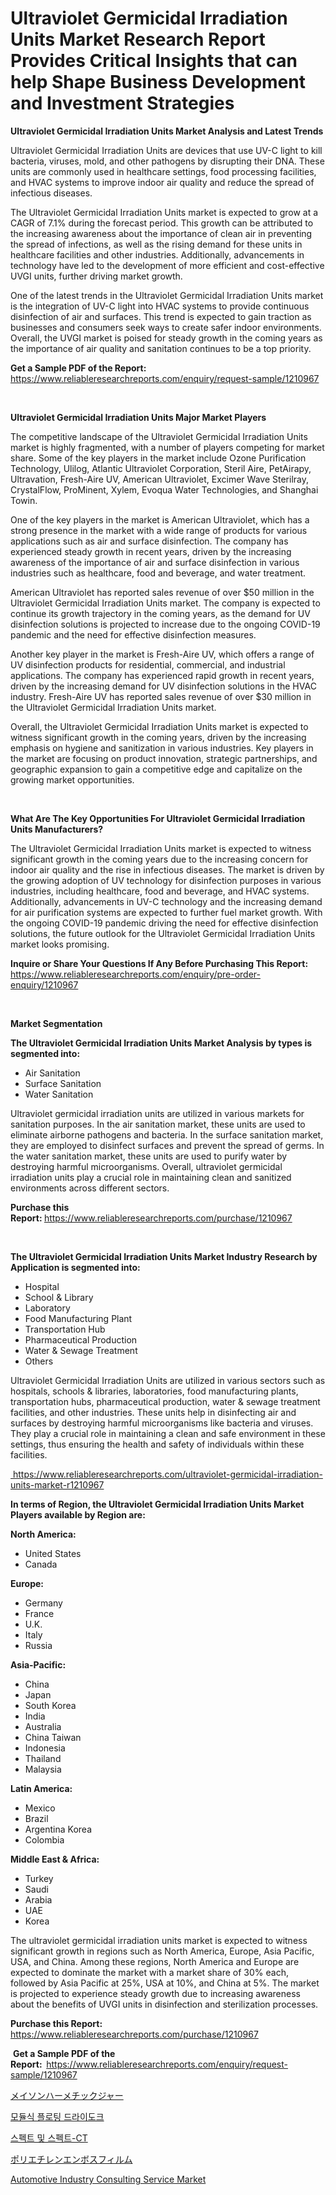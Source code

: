 <p><h1>Ultraviolet Germicidal Irradiation Units Market Research Report Provides Critical Insights that can help Shape Business Development and Investment Strategies</h1></p><p><strong>Ultraviolet Germicidal Irradiation Units Market Analysis and Latest Trends</strong></p>
<p><p>Ultraviolet Germicidal Irradiation Units are devices that use UV-C light to kill bacteria, viruses, mold, and other pathogens by disrupting their DNA. These units are commonly used in healthcare settings, food processing facilities, and HVAC systems to improve indoor air quality and reduce the spread of infectious diseases.</p><p>The Ultraviolet Germicidal Irradiation Units market is expected to grow at a CAGR of 7.1% during the forecast period. This growth can be attributed to the increasing awareness about the importance of clean air in preventing the spread of infections, as well as the rising demand for these units in healthcare facilities and other industries. Additionally, advancements in technology have led to the development of more efficient and cost-effective UVGI units, further driving market growth.</p><p>One of the latest trends in the Ultraviolet Germicidal Irradiation Units market is the integration of UV-C light into HVAC systems to provide continuous disinfection of air and surfaces. This trend is expected to gain traction as businesses and consumers seek ways to create safer indoor environments. Overall, the UVGI market is poised for steady growth in the coming years as the importance of air quality and sanitation continues to be a top priority.</p></p>
<p><strong>Get a Sample PDF of the Report:&nbsp;</strong> <a href="https://www.reliableresearchreports.com/enquiry/request-sample/1210967">https://www.reliableresearchreports.com/enquiry/request-sample/1210967</a></p>
<p>&nbsp;</p>
<p><strong>Ultraviolet Germicidal Irradiation Units Major Market Players</strong></p>
<p><p>The competitive landscape of the Ultraviolet Germicidal Irradiation Units market is highly fragmented, with a number of players competing for market share. Some of the key players in the market include Ozone Purification Technology, Ulilog, Atlantic Ultraviolet Corporation, Steril Aire, PetAirapy, Ultravation, Fresh-Aire UV, American Ultraviolet, Excimer Wave Sterilray, CrystalFlow, ProMinent, Xylem, Evoqua Water Technologies, and Shanghai Towin.</p><p>One of the key players in the market is American Ultraviolet, which has a strong presence in the market with a wide range of products for various applications such as air and surface disinfection. The company has experienced steady growth in recent years, driven by the increasing awareness of the importance of air and surface disinfection in various industries such as healthcare, food and beverage, and water treatment.</p><p>American Ultraviolet has reported sales revenue of over $50 million in the Ultraviolet Germicidal Irradiation Units market. The company is expected to continue its growth trajectory in the coming years, as the demand for UV disinfection solutions is projected to increase due to the ongoing COVID-19 pandemic and the need for effective disinfection measures.</p><p>Another key player in the market is Fresh-Aire UV, which offers a range of UV disinfection products for residential, commercial, and industrial applications. The company has experienced rapid growth in recent years, driven by the increasing demand for UV disinfection solutions in the HVAC industry. Fresh-Aire UV has reported sales revenue of over $30 million in the Ultraviolet Germicidal Irradiation Units market.</p><p>Overall, the Ultraviolet Germicidal Irradiation Units market is expected to witness significant growth in the coming years, driven by the increasing emphasis on hygiene and sanitization in various industries. Key players in the market are focusing on product innovation, strategic partnerships, and geographic expansion to gain a competitive edge and capitalize on the growing market opportunities.</p></p>
<p>&nbsp;</p>
<p><strong>What Are The Key Opportunities For Ultraviolet Germicidal Irradiation Units Manufacturers?</strong></p>
<p><p>The Ultraviolet Germicidal Irradiation Units market is expected to witness significant growth in the coming years due to the increasing concern for indoor air quality and the rise in infectious diseases. The market is driven by the growing adoption of UV technology for disinfection purposes in various industries, including healthcare, food and beverage, and HVAC systems. Additionally, advancements in UV-C technology and the increasing demand for air purification systems are expected to further fuel market growth. With the ongoing COVID-19 pandemic driving the need for effective disinfection solutions, the future outlook for the Ultraviolet Germicidal Irradiation Units market looks promising.</p></p>
<p><strong>Inquire or Share Your Questions If Any Before Purchasing This Report:</strong> <a href="https://www.reliableresearchreports.com/enquiry/pre-order-enquiry/1210967">https://www.reliableresearchreports.com/enquiry/pre-order-enquiry/1210967</a></p>
<p>&nbsp;</p>
<p><strong>Market Segmentation</strong></p>
<p><strong>The Ultraviolet Germicidal Irradiation Units Market Analysis by types is segmented into:</strong></p>
<p><ul><li>Air Sanitation</li><li>Surface Sanitation</li><li>Water Sanitation</li></ul></p>
<p><p>Ultraviolet germicidal irradiation units are utilized in various markets for sanitation purposes. In the air sanitation market, these units are used to eliminate airborne pathogens and bacteria. In the surface sanitation market, they are employed to disinfect surfaces and prevent the spread of germs. In the water sanitation market, these units are used to purify water by destroying harmful microorganisms. Overall, ultraviolet germicidal irradiation units play a crucial role in maintaining clean and sanitized environments across different sectors.</p></p>
<p><strong>Purchase this Report:&nbsp;</strong><a href="https://www.reliableresearchreports.com/purchase/1210967">https://www.reliableresearchreports.com/purchase/1210967</a></p>
<p>&nbsp;</p>
<p><strong>The Ultraviolet Germicidal Irradiation Units Market Industry Research by Application is segmented into:</strong></p>
<p><ul><li>Hospital</li><li>School & Library</li><li>Laboratory</li><li>Food Manufacturing Plant</li><li>Transportation Hub</li><li>Pharmaceutical Production</li><li>Water & Sewage Treatment</li><li>Others</li></ul></p>
<p><p>Ultraviolet Germicidal Irradiation Units are utilized in various sectors such as hospitals, schools & libraries, laboratories, food manufacturing plants, transportation hubs, pharmaceutical production, water & sewage treatment facilities, and other industries. These units help in disinfecting air and surfaces by destroying harmful microorganisms like bacteria and viruses. They play a crucial role in maintaining a clean and safe environment in these settings, thus ensuring the health and safety of individuals within these facilities.</p></p>
<p><a href="https://www.reliableresearchreports.com/ultraviolet-germicidal-irradiation-units-market-r1210967">&nbsp;https://www.reliableresearchreports.com/ultraviolet-germicidal-irradiation-units-market-r1210967</a></p>
<p><strong>In terms of Region, the Ultraviolet Germicidal Irradiation Units Market Players available by Region are:</strong></p>
<p>
    <p> <strong> North America: </strong>
        <ul>
            <li>United States</li>
            <li>Canada</li>
        </ul>
        </p> 
    <p> <strong> Europe: </strong>
        <ul>
            <li>Germany</li>
            <li>France</li>
            <li>U.K.</li>
            <li>Italy</li>
            <li>Russia</li>
        </ul>
        </p> 
    <p> <strong> Asia-Pacific: </strong>
        <ul>
            <li>China</li>
            <li>Japan</li>
            <li>South Korea</li>
            <li>India</li>
            <li>Australia</li>
            <li>China Taiwan</li>
            <li>Indonesia</li>
            <li>Thailand</li>
            <li>Malaysia</li>
        </ul>
        </p> 
    <p> <strong> Latin America: </strong>
        <ul>
            <li>Mexico</li>
            <li>Brazil</li>
            <li>Argentina Korea</li>
            <li>Colombia</li>
        </ul>
        </p> 
    <p> <strong> Middle East & Africa: </strong>
        <ul>
            <li>Turkey</li>
            <li>Saudi</li>
            <li>Arabia</li>
            <li>UAE</li>
            <li>Korea</li>
        </ul>
    </p>
    </p>
<p><p>The ultraviolet germicidal irradiation units market is expected to witness significant growth in regions such as North America, Europe, Asia Pacific, USA, and China. Among these regions, North America and Europe are expected to dominate the market with a market share of 30% each, followed by Asia Pacific at 25%, USA at 10%, and China at 5%. The market is projected to experience steady growth due to increasing awareness about the benefits of UVGI units in disinfection and sterilization processes.</p></p>
<p><strong>Purchase this Report: </strong><a href="https://www.reliableresearchreports.com/purchase/1210967">https://www.reliableresearchreports.com/purchase/1210967</a></p>
<p>&nbsp;<strong>Get a Sample PDF of the Report:&nbsp;&nbsp;</strong><a href="https://www.reliableresearchreports.com/enquiry/request-sample/1210967">https://www.reliableresearchreports.com/enquiry/request-sample/1210967</a></p>
<p><strong></strong></p>
<p><p><a href="https://github.com/BrionnaBoyle/Market-Research-Report-List-1/blob/main/9813375100865.md">メイソンハーメチックジャー</a></p><p><a href="https://github.com/ahmadrevanz10/Market-Research-Report-List-1/blob/main/336041694441.md">모듈식 플로팅 드라이도크</a></p><p><a href="https://github.com/jimahmed0511/Market-Research-Report-List-1/blob/main/323163894440.md">스펙트 및 스펙트-CT</a></p><p><a href="https://github.com/lababdou/Market-Research-Report-List-4/blob/main/1047997100866.md">ポリエチレンエンボスフィルム</a></p><p><a href="https://github.com/gracielawharr/Market-Research-Report-List-1/blob/main/automotive-industry-consulting-service-market.md">Automotive Industry Consulting Service Market</a></p></p>